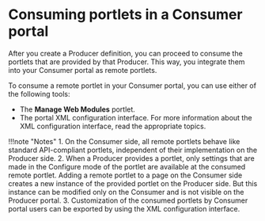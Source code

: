 # Consuming portlets in a Consumer portal

After you create a Producer definition, you can proceed to consume the portlets that are provided by that Producer. This way, you integrate them into your Consumer portal as remote portlets.

To consume a remote portlet in your Consumer portal, you can use either of the following tools:

-   The **Manage Web Modules** portlet.
-   The portal XML configuration interface. For more information about the XML configuration interface, read the appropriate topics.

!!!note "Notes"
    1.  On the Consumer side, all remote portlets behave like standard API-compliant portlets, independent of their implementation on the Producer side.
    2.  When a Producer provides a portlet, only settings that are made in the Configure mode of the portlet are available at the consumed remote portlet. Adding a remote portlet to a page on the Consumer side creates a new instance of the provided portlet on the Producer side. But this instance can be modified only on the Consumer and is not visible on the Producer portal.
    3.  Customization of the consumed portlets by Consumer portal users can be exported by using the XML configuration interface.





